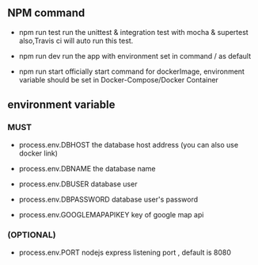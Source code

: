 ## NPM command
- npm run test
run the unittest & integration test with mocha & supertest
also,Travis ci will auto run this test.

- npm run dev
run the app with environment set in command / as default

- npm run start
officially start command for dockerImage,
environment variable should be set in Docker-Compose/Docker Container


## environment variable
### MUST
- process.env.DBHOST
the database host address (you can also use docker link)

- process.env.DBNAME
the database name

- process.env.DBUSER
database user

- process.env.DBPASSWORD
database user's password

- process.env.GOOGLEMAPAPIKEY 
key of google map api

### (OPTIONAL)
- process.env.PORT
nodejs express listening port , default is 8080